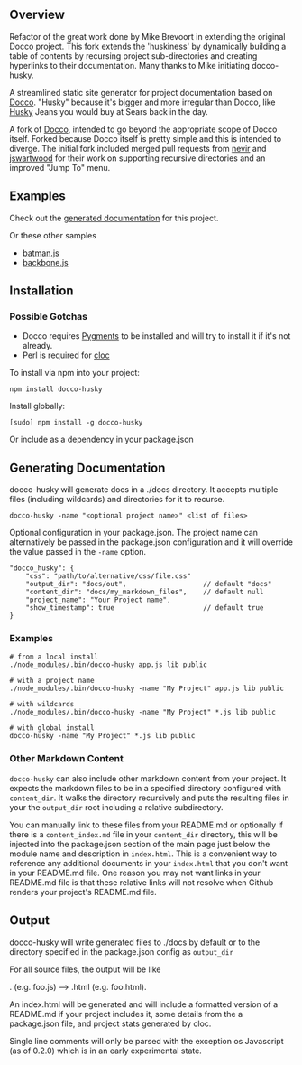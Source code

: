 Overview
--------

Refactor of the great work done by Mike Brevoort in extending the original Docco project. This fork extends the 'huskiness' by dynamically building a table of contents by recursing project sub-directories and creating hyperlinks to their documentation. Many thanks to Mike initiating docco-husky.

A streamlined static site generator for project documentation based on [Docco](http://jashkenas.github.com/docco/). "Husky" because it's bigger and more irregular than Docco, like [Husky](http://www.wisegeek.com/what-is-a-husky-size-in-clothing.htm) Jeans you would buy at Sears back in the day.

A fork of [Docco](http://jashkenas.github.com/docco/), intended to go beyond the appropriate scope of Docco itself. Forked because Docco itself is pretty simple and this is intended to diverge. The initial fork included merged pull requests from [nevir](https://github.com/nevir) and [jswartwood](https://github.com/jswartwood) for their work on supporting recursive directories and an improved "Jump To" menu.


Examples
--------

Check out the [generated documentation](http://mbrevoort.github.com/docco-husky/docco-husky/readme.html) for this project.

Or these other samples

* [batman.js](http://mbrevoort.github.com/docco-husky/batman/readme.html) 
* [backbone.js](http://mbrevoort.github.com/docco-husky/backbone/readme.html) 

Installation
------------

### Possible Gotchas

* Docco requires [Pygments](http://pygments.org/) to be installed and will try to install it if it's not already. 
* Perl is required for [cloc](http://cloc.sourceforge.net/)

To install via npm into your project:

	npm install docco-husky

Install globally:

	[sudo] npm install -g docco-husky

Or include as a dependency in your package.json


Generating Documentation
------------------------

docco-husky will generate docs in a ./docs directory. It accepts multiple files (including 
wildcards) and directories for it to recurse.

	docco-husky -name "<optional project name>" <list of files>

Optional configuration in your package.json. The project name can alternatively be passed in the package.json configuration and it will override the value passed in the <code>-name</code> option.

	"docco_husky": {
		"css": "path/to/alternative/css/file.css"
    	"output_dir": "docs/out",				    // default "docs"
    	"content_dir": "docs/my_markdown_files",    // default null
    	"project_name": "Your Project name",
		"show_timestamp": true                      // default true
  	}

### Examples

	# from a local install
	./node_modules/.bin/docco-husky app.js lib public
	
	# with a project name
	./node_modules/.bin/docco-husky -name "My Project" app.js lib public
	
	# with wildcards
	./node_modules/.bin/docco-husky -name "My Project" *.js lib public
	
	# with global install
	docco-husky -name "My Project" *.js lib public
			

### Other Markdown Content

<code>docco-husky</code> can also include other markdown content from your project. It expects the markdown files to be in a specified directory configured with <code>content_dir</code>. It walks the directory recursively and puts the resulting files in your the <code>output_dir</code> root including a relative subdirectory.

You can manually link to these files from your README.md or optionally if there is a <code>content_index.md</code> file in your <code>content_dir</code> directory, this will be injected into the package.json section of the main page just below the module name and description in <code>index.html</code>. This is a convenient way to reference any additional documents in your <code>index.html</code> that you don't want in your README.md file. One reason you may not want links in your README.md file is that these relative links will not resolve when Github renders your project's README.md file.

Output
------------------------

docco-husky will write generated files to ./docs by default or to the directory specified in the package.json config as <code>output_dir</code>

For all source files, the output will be like 
<base>.<ext> (e.g. foo.js) -->  <base>.html (e.g. foo.html).

An index.html will be generated and will include a formatted version of a 
README.md if your project includes it, some details from the a package.json file, 
and project stats generated by cloc.

Single line comments will only be parsed with the exception os Javascript (as of 0.2.0) which
is in an early experimental state. 
